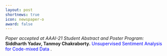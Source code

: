 ```yaml
---
layout: post
shortnews: true
icon: newspaper-o
award: false
---
```


<i>Paper accepted at AAAI-21 Student Abstract and Poster Program:</i> <b>Siddharth Yadav, Tanmoy Chakraborty.</b> <font color="blue"> Unsupervised Sentiment Analysis for Code-mixed Data </font>.
